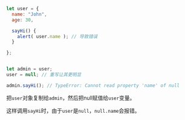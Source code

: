 ```js
let user = {
  name: "John",
  age: 30,

  sayHi() {
    alert( user.name ); // 导致错误
  }

};


let admin = user;
user = null; // 重写让其更明显

admin.sayHi(); // TypeError: Cannot read property 'name' of null
```

把`user`对象复制给`admin`，然后把null赋值给`user`变量。

这样调用`sayHi`时，由于`user`是`null`，`null.name`会报错。